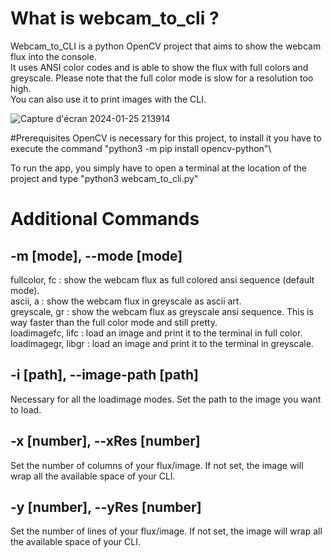 # What is webcam_to_cli ?
Webcam_to_CLI is a python OpenCV project that aims to show the webcam flux into the console.\
It uses ANSI color codes and is able to show the flux with full colors and greyscale. Please note that the full color mode is slow for a resolution too high.\
You can also use it to print images with the CLI.

![Capture d'écran 2024-01-25 213914](https://github.com/belabon25/webcam_to_CLI/assets/74050200/b405a0cd-8c12-4248-abb8-26db8248cbc1)

#Prerequisites
OpenCV is necessary for this project, to install it you have to execute the command "python3 -m pip install opencv-python"\

To run the app, you simply have to open a terminal at the location of the project and type "python3 webcam_to_cli.py"

# Additional Commands

## -m [mode], --mode [mode]
fullcolor, fc : show the webcam flux as full colored ansi sequence (default mode).\
ascii, a : show the webcam flux in greyscale as ascii art.\
greyscale, gr : show the webcam flux as greyscale ansi sequence. This is way faster than the full color mode and still pretty.\
loadimagefc, lifc : load an image and print it to the terminal in full color.\
loadimagegr, libgr : load an image and print it to the terminal in greyscale.

## -i [path], --image-path [path]
Necessary for all the loadimage modes. Set the path to the image you want to load.
## -x [number], --xRes [number]
Set the number of columns of your flux/image. If not set, the image will wrap all the available space of your CLI.
## -y [number], --yRes [number]
Set the number of lines of your flux/image. If not set, the image will wrap all the available space of your CLI.
